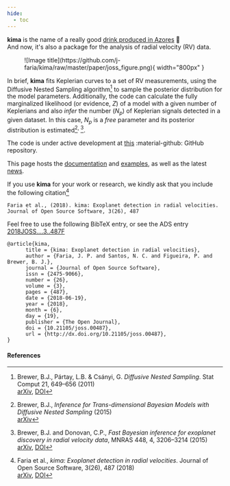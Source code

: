 ```yaml
---
hide:
  - toc 
---
```



**kima** is the name of a really good [drink produced in
Azores](https://azorieden.com/kima-a-drink-everyone-needs-to-try/)
:tropical_drink:  
And now, it's also a package for the analysis of radial velocity (RV) data.


<figure markdown>
  ![Image title](https://github.com/j-faria/kima/raw/master/paper/joss_figure.png){ width="800px" }
  <!-- <figcaption>Image caption</figcaption> -->
</figure>



In brief, **kima** fits Keplerian curves to a set of RV measurements, using the
Diffusive Nested Sampling algorithm[^1] to sample the posterior distribution for
the model parameters. Additionally, the code can calculate the fully
marginalized likelihood (or evidence, $Z$) of a model with a given number of
Keplerians and also *infer* the number ($N_p$) of Keplerian signals detected in
a given dataset. In this case, $N_p$ is a *free* parameter and its posterior
distribution is estimated[^2]<sup>, </sup>[^3].


The code is under active development at 
[this](https://www.github.com/j-faria/kima) :material-github: GitHub repository.

This page hosts the [documentation](/docs) and [examples](/examples), 
as well as the latest [news](/news).


If you use **kima** for your work or research, we kindly ask that you include
the following citation[^4]

    Faria et al., (2018). kima: Exoplanet detection in radial velocities.
    Journal of Open Source Software, 3(26), 487

Feel free to use the following BibTeX entry, or see the ADS entry
[2018JOSS....3..487F](https://ui.adsabs.harvard.edu/abs/2018JOSS....3..487F/abstract)

```
@article{kima,
      title = {kima: Exoplanet detection in radial velocities},
      author = {Faria, J. P. and Santos, N. C. and Figueira, P. and Brewer, B. J.},
      journal = {Journal of Open Source Software},
      issn = {2475-9066},
      number = {26},
      volume = {3},
      pages = {487},
      date = {2018-06-19},
      year = {2018},
      month = {6},
      day = {19},
      publisher = {The Open Journal},
      doi = {10.21105/joss.00487},
      url = {http://dx.doi.org/10.21105/joss.00487},
}
```




#### References

[^1]: Brewer, B.J., Pártay, L.B. & Csányi, G. *Diffusive Nested Sampling*. Stat 
      Comput 21, 649–656 (2011)  
      [arXiv](https://arxiv.org/abs/0912.2380),
      [DOI](https://doi.org/10.1007/s11222-010-9198-8)

[^2]: Brewer, B.J., *Inference for Trans-dimensional Bayesian Models with
      Diffusive Nested Sampling* (2015)  
      [arXiv](https://arxiv.org/abs/1411.3921)

[^3]: Brewer, B.J. and Donovan, C.P., *Fast Bayesian inference for exoplanet
      discovery in radial velocity data*, MNRAS 448, 4, 3206–3214 (2015)  
      [arXiv](https://arxiv.org/abs/1501.06952),
      [DOI](https://doi.org/10.1093/mnras/stv199)

[^4]: Faria et al., *kima: Exoplanet detection in radial velocities*. Journal of
      Open Source Software, 3(26), 487 (2018)  
      [arXiv](https://arxiv.org/abs/1806.08305),
      [DOI](http://dx.doi.org/10.21105/joss.00487)
